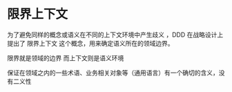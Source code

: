# 限界上下文

为了避免同样的概念或语义在不同的上下文环境中产生歧义 ，DDD 在战略设计上提出了 限界上下文 这个概念，用来确定语义所在的领域边界。

限界就是领域的边界
而上下文则是语义环境


保证在领域之内的一些术语、业务相关对象等（通用语言）有一个确切的含义，没有二义性


